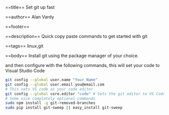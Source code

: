 ==title==
Set git up fast

==author==
Alan Vardy

==footer==


==description==
Quick copy paste commands to get started with git

==tags==
linux,git

==body==
Install git using the package manager of your choice.

and then configure with the following commands, this will set your code to Visual Studio Code

```bash
git config --global user.name "Your Name"
git config --global user.email you@email.com
# This sets VS code as your code editor
git config --global core.editor "code" # Sets the git editor to VS Code
# Some nice completely optional commands
sudo npm install -g git-removed-branches
sudo pip install git-sweep || easy_install git-sweep
```

